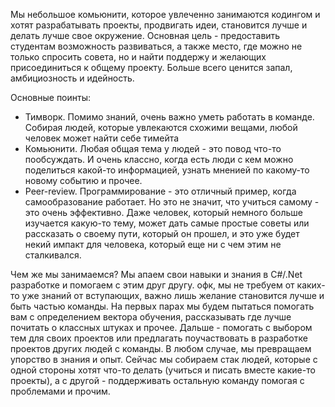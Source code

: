 Мы небольшое комьюнити, которое увлеченно занимаются кодингом и хотят разрабатывать проекты, продвигать идеи, становится лучше и делать лучше свое окружение. Основная цель - предоставить студентам возможность развиваться, а также место, где можно не только спросить совета, но и найти поддержу и желающих присоединиться к общему проекту. Больше всего ценится запал, амбициозность и идейность.

Основные поинты:
- Тимворк. Помимо знаний, очень важно уметь работать в команде. Собирая людей, которые увлекаются схожими вещами, любой человек может найти себе тимейта
- Комьюнити. Любая общая тема у людей - это повод что-то пообсуждать. И очень классно, когда есть люди с кем можно поделиться какой-то информацией, узнать мненией по какому-то новому событию и прочее.
- Peer-review. Программирование - это отличный пример, когда самообразование работает. Но это не значит, что учиться самому - это очень эффективно. Даже человек, который немного больше изучается какую-то тему, может дать самые простые советы или рассказать о своему пути, который он прошел, и это уже будет некий импакт для человека, который еще ни с чем этим не сталкивался.

Чем же мы занимаемся? Мы апаем свои навыки и знания в C#/.Net разработке и помогаем с этим друг другу. офк, мы не требуем от каких-то уже знаний от вступающих, важно лишь желание становится лучше и быть частью команды.
На первых парах мы будем пытаться помогать вам с определением вектора обучения, рассказывать где лучше почитать о классных штуках и прочее. Дальше - помогать с выбором тем для своих проектов или предлагать поучаствовать в разработке проектов других людей с команды. В любом случае, мы превращаем упорство в знания и опыт. Сейчас мы собираем стак людей, которые с одной стороны хотят что-то делать (учиться и писать вместе какие-то проекты), а с другой - поддерживать остальную команду помогая с проблемами и прочим.
